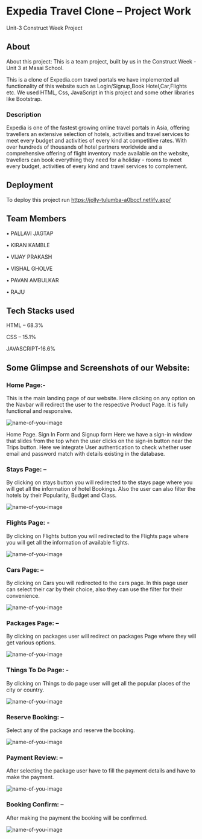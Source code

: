 # Expedia Travel Clone – Project Work
Unit-3 Construct Week Project

## About
About this project: This is a team project, built by us in the Construct Week - Unit 3 at Masai School.

This is a clone of Expedia.com travel portals
we have implemented all functionality of this website such 
as Login/Signup,Book Hotel,Car,Flights etc. We used HTML, Css, JavaScript in this project and some other libraries like Bootstrap.

### Description
Expedia is one of the fastest growing online travel portals in Asia, offering travellers an extensive selection of hotels, activities and travel services to meet every budget and activities of every kind at competitive rates. With over hundreds of thousands of hotel partners worldwide and a comprehensive offering of flight inventory made available on the website, travellers can book everything they need for a holiday - rooms to meet every budget, activities of every kind and travel services to complement.

## Deployment
To deploy this project run
https://jolly-tulumba-a0bccf.netlify.app/


## Team Members
•	PALLAVI JAGTAP 
>
•	KIRAN KAMBLE
>
•	VIJAY PRAKASH
>
•	VISHAL GHOLVE
>
•	PAVAN AMBULKAR
>
•	RAJU

## Tech Stacks used
HTML – 68.3%
>
CSS – 15.1%
>
JAVASCRIPT-16.6%

## Some Glimpse and Screenshots of our Website:
### Home Page:-
This is the main landing page of our website. Here clicking on any option on the Navbar will redirect the user to the respective Product Page. It is fully functional and responsive.

![name-of-you-image](https://github.com/kiranwithcode/Expedia_Clone/blob/master/screenshot/homePage.PNG?raw=true)


Home Page. Sign In Form and Signup form Here we have a sign-in window that slides from the top when the user clicks on the sign-in button near the Trips button. Here we integrate User authentication to check whether user email and password match with details existing in the database.

### Stays Page: –
By clicking on stays button you will redirected to the stays page where you will get all the information of hotel Bookings. Also the user can also filter the hotels by their Popularity, Budget and Class.

![name-of-you-image](https://github.com/kiranwithcode/Expedia_Clone/blob/master/screenshot/stay.PNG?raw=true)

### Flights Page: -
By clicking on Flights button you will redirected to the Flights page where you will get all the information of available flights. 

![name-of-you-image](https://github.com/kiranwithcode/Expedia_Clone/blob/master/screenshot/flight.PNG?raw=true)

### Cars Page: –
By clicking on Cars you will redirected to the cars page. In this page user can select their car by their choice, also they can use the filter for their convenience.

![name-of-you-image](https://github.com/kiranwithcode/Expedia_Clone/blob/master/screenshot/cars.PNG?raw=true)

### Packages Page: –
By clicking on packages user will redirect on packages Page where they will get various options.

![name-of-you-image](https://github.com/kiranwithcode/Expedia_Clone/blob/master/screenshot/packages.PNG?raw=true)

### Things To Do Page: - 
By clicking on Things to do page user will get all the popular places of the city or country.

![name-of-you-image](https://github.com/kiranwithcode/Expedia_Clone/blob/myPackages/screenshot/thinkTodo.PNG?raw=true)

### Reserve Booking: –
Select any of the package and reserve the booking.

![name-of-you-image](https://github.com/kiranwithcode/Expedia_Clone/blob/master/screenshot/reserveBooking.PNG?raw=true)

### Payment Review: – 
After selecting the package user have to fill the payment details and have to make the payment.

![name-of-you-image](https://github.com/kiranwithcode/Expedia_Clone/blob/master/screenshot/PaymentReview.PNG?raw=true)

### Booking Confirm: – 
After making the payment the booking will be confirmed.

![name-of-you-image](https://github.com/kiranwithcode/Expedia_Clone/blob/master/screenshot/paymentReciept.PNG?raw=true)










